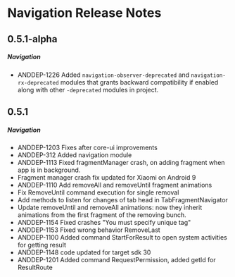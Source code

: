 # Navigation Release Notes

## 0.5.1-alpha
##### Navigation
* ANDDEP-1226 Added `navigation-observer-deprecated` and `navigation-rx-deprecated` modules that grants backward compatibility if enabled along with other `-deprecated` modules in project.

## 0.5.1
##### Navigation
* ANDDEP-1203 Fixes after core-ui improvements
* ANDDEP-312 Added navigation module
* ANDDEP-1113 Fixed fragmentManager crash, on adding fragment when app is in background.
* Fragment manager crash fix updated for Xiaomi on Android 9
* ANDDEP-1110 Add removeAll and removeUntil fragment animations
* Fix RemoveUntil command execution for single removal
* Add methods to listen for changes of tab head in TabFragmentNavigator
* Update removeUntil and removeAll animations: now they inherit animations from the first fragment of the removing bunch.
* ANDDEP-1154 Fixed crashes "You must specify unique tag"
* ANDDEP-1153 Fixed wrong behavior RemoveLast
* ANDDEP-1100 Added command StartForResult to open system activities for getting result
* ANDDEP-1148 code updated for target sdk 30
* ANDDEP-1201 Added command RequestPermission, added getId for ResultRoute